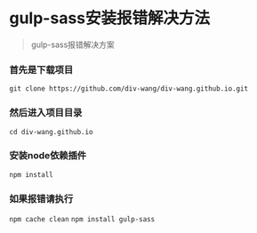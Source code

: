 # gulp-sass安装报错解决方法

> gulp-sass报错解决方案

### 首先是下载项目

`git clone https://github.com/div-wang/div-wang.github.io.git`

### 然后进入项目目录

`cd div-wang.github.io`

### 安装node依赖插件

`npm install`

### 如果报错请执行

`npm cache clean`
`npm install gulp-sass`
